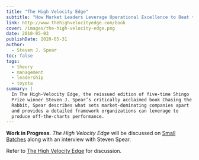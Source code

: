 ```yaml
---
title: "The High Velocity Edge"
subtitle: "How Market Leaders Leverage Operational Excellence to Beat the Competition"
link: http://www.thehighvelocityedge.com/book
cover: /images/the-high-velocity-edge.png
date: 2010-05-03
publishDate: 2020-05-31
author:
  - Steven J. Spear
toc: false
tags:
  - theory
  - management
  - leadership
  - toyota
summary: |
  In The High-Velocity Edge, the reissued edition of five-time Shingo
  Prize winner Steven J. Spear’s critically acclaimed book Chasing the
  Rabbit, Spear describes what sets market-dominating companies apart
  and provides a detailed framework organizations can leverage to
  produce off-the-charts performance.
---
```


**Work in Progress**. _The High Velocity Edge_ will be discussed on
[Small Batches][] along with an interview with Steven Spear.

Refer to [The High Velocity Edge][series] for discussion.

[small batches]: https://smallbatches.fm
[series]: /series/the-high-velocity-edge
